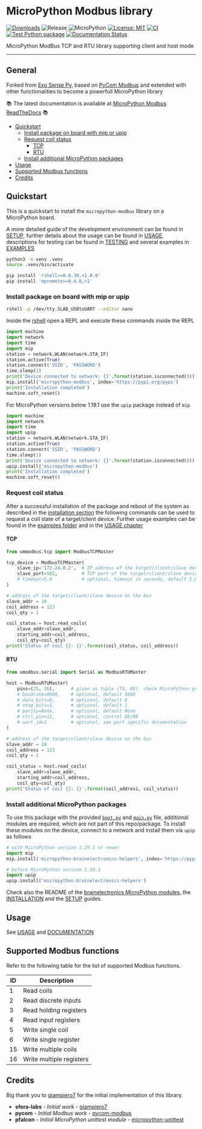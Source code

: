# MicroPython Modbus library

[![Downloads](https://pepy.tech/badge/micropython-modbus)](https://pepy.tech/project/micropython-modbus)
![Release](https://img.shields.io/github/v/release/brainelectronics/micropython-modbus?include_prereleases&color=success)
![MicroPython](https://img.shields.io/badge/micropython-Ok-green.svg)
[![License: MIT](https://img.shields.io/badge/License-MIT-yellow.svg)](https://opensource.org/licenses/MIT)
[![CI](https://github.com/brainelectronics/micropython-modbus/actions/workflows/release.yml/badge.svg)](https://github.com/brainelectronics/micropython-modbus/actions/workflows/release.yml)
[![Test Python package](https://github.com/brainelectronics/micropython-modbus/actions/workflows/test.yml/badge.svg)](https://github.com/brainelectronics/micropython-modbus/actions/workflows/test.yml)
[![Documentation Status](https://readthedocs.org/projects/micropython-modbus/badge/?version=latest)](https://micropython-modbus.readthedocs.io/en/latest/?badge=latest)

MicroPython ModBus TCP and RTU library supporting client and host mode

---------------

## General

Forked from [Exo Sense Py][ref-sferalabs-exo-sense], based on
[PyCom Modbus][ref-pycom-modbus] and extended with other functionalities to
become a powerfull MicroPython library

:books: The latest documentation is available at
[MicroPython Modbus ReadTheDocs][ref-rtd-micropython-modbus] :books:

<!-- MarkdownTOC -->

- [Quickstart](#quickstart)
    - [Install package on board with mip or upip](#install-package-on-board-with-mip-or-upip)
    - [Request coil status](#request-coil-status)
        - [TCP](#tcp)
        - [RTU](#rtu)
    - [Install additional MicroPython packages](#install-additional-micropython-packages)
- [Usage](#usage)
- [Supported Modbus functions](#supported-modbus-functions)
- [Credits](#credits)

<!-- /MarkdownTOC -->

## Quickstart

This is a quickstart to install the `micropython-modbus` library on a
MicroPython board.

A more detailed guide of the development environment can be found in
[SETUP](SETUP.md), further details about the usage can be found in
[USAGE](USAGE.md), descriptions for testing can be found in
[TESTING](TESTING.md) and several examples in [EXAMPLES](EXAMPLES.md)

```bash
python3 -m venv .venv
source .venv/bin/activate

pip install 'rshell>=0.0.30,<1.0.0'
pip install 'mpremote>=0.4.0,<1'
```

### Install package on board with mip or upip

```bash
rshell -p /dev/tty.SLAB_USBtoUART --editor nano
```

Inside the [rshell][ref-remote-upy-shell] open a REPL and execute these
commands inside the REPL

```python
import machine
import network
import time
import mip
station = network.WLAN(network.STA_IF)
station.active(True)
station.connect('SSID', 'PASSWORD')
time.sleep(1)
print('Device connected to network: {}'.format(station.isconnected()))
mip.install('micropython-modbus', index='https://pypi.org/pypi')
print('Installation completed')
machine.soft_reset()
```

For MicroPython versions below 1.19.1 use the `upip` package instead of `mip`

```python
import machine
import network
import time
import upip
station = network.WLAN(network.STA_IF)
station.active(True)
station.connect('SSID', 'PASSWORD')
time.sleep(1)
print('Device connected to network: {}'.format(station.isconnected()))
upip.install('micropython-modbus')
print('Installation completed')
machine.soft_reset()
```

### Request coil status

After a successful installation of the package and reboot of the system as
described in the [installation section](#install-package-on-board-with-pip)
the following commands can be used to request a coil state of a target/client
device. Further usage examples can be found in the
[examples folder][ref-examples-folder] and in the [USAGE chapter](USAGE.md)

#### TCP

```python
from ummodbus.tcp import ModbusTCPMaster

tcp_device = ModbusTCPMaster(
    slave_ip='172.24.0.2',  # IP address of the target/client/slave device
    slave_port=502,         # TCP port of the target/client/slave device
    # timeout=5.0           # optional, timeout in seconds, default 5.0
)

# address of the target/client/slave device on the bus
slave_addr = 10
coil_address = 123
coil_qty = 1

coil_status = host.read_coils(
    slave_addr=slave_addr,
    starting_addr=coil_address,
    coil_qty=coil_qty)
print('Status of coil {}: {}'.format(coil_status, coil_address))
```

#### RTU

```python
from umodbus.serial import Serial as ModbusRTUMaster

host = ModbusRTUMaster(
    pins=(25, 26),      # given as tuple (TX, RX), check MicroPython port specific syntax
    # baudrate=9600,    # optional, default 9600
    # data_bits=8,      # optional, default 8
    # stop_bits=1,      # optional, default 1
    # parity=None,      # optional, default None
    # ctrl_pin=12,      # optional, control DE/RE
    # uart_id=1         # optional, see port specific documentation
)

# address of the target/client/slave device on the bus
slave_addr = 10
coil_address = 123
coil_qty = 1

coil_status = host.read_coils(
    slave_addr=slave_addr,
    starting_addr=coil_address,
    coil_qty=coil_qty)
print('Status of coil {}: {}'.format(coil_address, coil_status))
```

### Install additional MicroPython packages

To use this package with the provided [`boot.py`][ref-package-boot-file] and
[`main.py`][ref-package-boot-file] file, additional modules are required,
which are not part of this repo/package. To install these modules on the
device, connect to a network and install them via `upip` as follows

```python
# with MicroPython version 1.19.1 or newer
import mip
mip.install('micropython-brainelectronics-helpers', index='https://pypi.org/pypi')

# before MicroPython version 1.19.1
import upip
upip.install('micropython-brainelectronics-helpers')
```

Check also the README of the
[brainelectronics MicroPython modules][ref-github-be-mircopython-modules], the
[INSTALLATION](INSTALLATION.md) and the [SETUP](SETUP.md) guides.

## Usage

See [USAGE](USAGE.md) and [DOCUMENTATION](DOCUMENTATION.md)

## Supported Modbus functions

Refer to the following table for the list of supported Modbus functions.

| ID | Description |
|----|-------------|
| 1  | Read coils |
| 2  | Read discrete inputs |
| 3  | Read holding registers |
| 4  | Read input registers |
| 5  | Write single coil |
| 6  | Write single register |
| 15 | Write multiple coils |
| 16 | Write multiple registers |

## Credits

Big thank you to [giampiero7][ref-giampiero7] for the initial implementation
of this library.

* **sfera-labs** - *Initial work* - [giampiero7][ref-sferalabs-exo-sense]
* **pycom** - *Initial Modbus work* - [pycom-modbus][ref-pycom-modbus]
* **pfalcon** - *Initial MicroPython unittest module* - [micropython-unittest][ref-pfalcon-unittest]

<!-- Links -->
[ref-sferalabs-exo-sense]: https://github.com/sfera-labs/exo-sense-py-modbus
[ref-pycom-modbus]: https://github.com/pycom/pycom-modbus
[ref-rtd-micropython-modbus]: https://micropython-modbus.readthedocs.io/en/latest/
[ref-remote-upy-shell]: https://github.com/dhylands/rshell
[ref-examples-folder]: https://github.com/brainelectronics/micropython-modbus/tree/develop/examples
[ref-package-boot-file]: https://github.com/brainelectronics/micropython-modbus/blob/c45d6cc334b4adf0e0ffd9152c8f08724e1902d9/boot.py
[ref-package-main-file]: https://github.com/brainelectronics/micropython-modbus/blob/c45d6cc334b4adf0e0ffd9152c8f08724e1902d9/main.py
[ref-github-be-mircopython-modules]: https://github.com/brainelectronics/micropython-modules
[ref-giampiero7]: https://github.com/giampiero7
[ref-pfalcon-unittest]: https://github.com/pfalcon/pycopy-lib/blob/56ebf2110f3caa63a3785d439ce49b11e13c75c0/unittest/unittest.py
